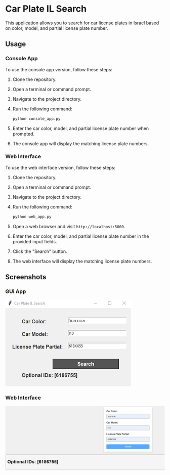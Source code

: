 # Car Plate IL Search

This application allows you to search for car license plates in Israel based on color, model, and partial license plate number.

## Usage

### Console App

To use the console app version, follow these steps:

1. Clone the repository.
2. Open a terminal or command prompt.
3. Navigate to the project directory.
4. Run the following command:

    ```bash
    python console_app.py
    ```

5. Enter the car color, model, and partial license plate number when prompted.
6. The console app will display the matching license plate numbers.

### Web Interface

To use the web interface version, follow these steps:

1. Clone the repository.
2. Open a terminal or command prompt.
3. Navigate to the project directory.
4. Run the following command:

    ```bash
    python web_app.py
    ```

5. Open a web browser and visit `http://localhost:5000`.
6. Enter the car color, model, and partial license plate number in the provided input fields.
7. Click the "Search" button.
8. The web interface will display the matching license plate numbers.

## Screenshots

### GUi App

![Console App](img/img1.png)

### Web Interface

![Web Interface](img/img2.png)
